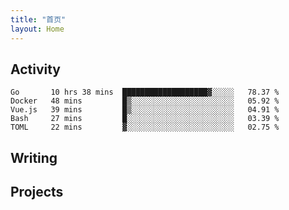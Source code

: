 ```yaml
---
title: "首页"
layout: Home
---
```


## Activity
<!--START_SECTION:waka-->
```text
Go       10 hrs 38 mins  ███████████████████▓░░░░░   78.37 % 
Docker   48 mins         █▒░░░░░░░░░░░░░░░░░░░░░░░   05.92 % 
Vue.js   39 mins         █▒░░░░░░░░░░░░░░░░░░░░░░░   04.91 % 
Bash     27 mins         █░░░░░░░░░░░░░░░░░░░░░░░░   03.39 % 
TOML     22 mins         ▓░░░░░░░░░░░░░░░░░░░░░░░░   02.75 % 
```
<!--END_SECTION:waka-->

## Writing
<PindedPosts />

## Projects
<Projects />
